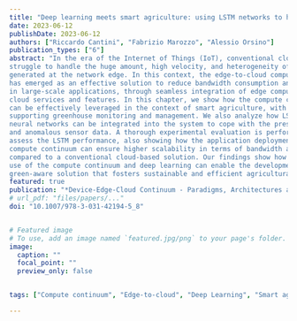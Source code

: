 ```yaml
---
title: "Deep learning meets smart agriculture: using LSTM networks to handle anomalous and missing sensor data in the compute continuum"
date: 2023-06-12
publishDate: 2023-06-12
authors: ["Riccardo Cantini", "Fabrizio Marozzo", "Alessio Orsino"]
publication_types: ["6"]
abstract: "In the era of the Internet of Things (IoT), conventional cloud-based solutions
struggle to handle the huge amount, high velocity, and heterogeneity of data
generated at the network edge. In this context, the edge-to-cloud compute continuum
has emerged as an effective solution to reduce bandwidth consumption and latency
in large-scale applications, through seamless integration of edge computing with
cloud services and features. In this chapter, we show how the compute continuum
can be effectively leveraged in the context of smart agriculture, with the aim of
supporting greenhouse monitoring and management. We also analyze how LSTM
neural networks can be integrated into the system to cope with the presence of missing
and anomalous sensor data. A thorough experimental evaluation is performed to
assess the LSTM performance, also showing how the application deployment at the
compute continuum can ensure higher scalability in terms of bandwidth and latency,
compared to a conventional cloud-based solution. Our findings show how the joint
use of the compute continuum and deep learning can enable the development of a
green-aware solution that fosters sustainable and efficient agricultural practices."
featured: true
publication: "*Device-Edge-Cloud Continuum - Paradigms, Architectures and Applications*, 2023, to appear"
# url_pdf: "files/papers/..."
doi: "10.1007/978-3-031-42194-5_8"


# Featured image
# To use, add an image named `featured.jpg/png` to your page's folder. 
image:
  caption: ""
  focal_point: ""
  preview_only: false


tags: ["Compute continuum", "Edge-to-cloud", "Deep Learning", "Smart agriculture", "Simulation"]

---
```

